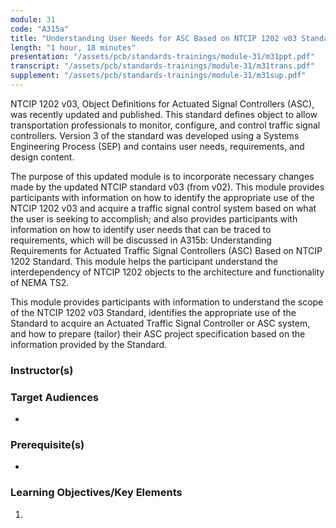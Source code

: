 ```yaml
---
module: 31
code: "A315a"
title: "Understanding User Needs for ASC Based on NTCIP 1202 v03 Standard (Updated 2021)"
length: "1 hour, 18 minutes"
presentation: "/assets/pcb/standards-trainings/module-31/m31ppt.pdf"
transcript: "/assets/pcb/standards-trainings/module-31/m31trans.pdf"
supplement: "/assets/pcb/standards-trainings/module-31/m31sup.pdf"
---
```

NTCIP 1202 v03, Object Definitions for Actuated Signal Controllers (ASC), was recently updated and published. This standard defines object to allow transportation professionals to monitor, configure, and control traffic signal controllers. Version 3 of the standard was developed using a Systems Engineering Process (SEP) and contains user needs, requirements, and design content.

The purpose of this updated module is to incorporate necessary changes made by the updated NTCIP standard v03 (from v02). This module provides participants with information on how to identify the appropriate use of the NTCIP 1202 v03 and acquire a traffic signal control system based on what the user is seeking to accomplish; and also provides participants with information on how to identify user needs that can be traced to requirements, which will be discussed in A315b: Understanding Requirements for Actuated Traffic Signal Controllers (ASC) Based on NTCIP 1202 Standard. This module helps the participant understand the interdependency of NTCIP 1202 objects to the architecture and functionality of NEMA TS2.

This module provides participants with information to understand the scope of the NTCIP 1202 v03 Standard, identifies the appropriate use of the Standard to acquire an Actuated Traffic Signal Controller or ASC system, and how to prepare (tailor) their ASC project specification based on the information provided by the Standard.

### Instructor(s)


### Target Audiences
* 

### Prerequisite(s)
* 

### Learning Objectives/Key Elements
1. 